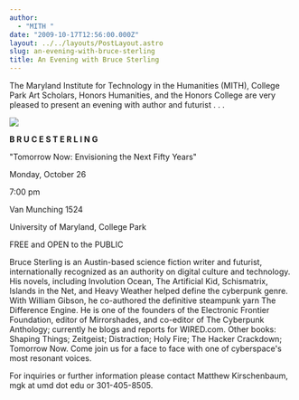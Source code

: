```yaml
---
author:
  - "MITH "
date: "2009-10-17T12:56:00.000Z"
layout: ../../layouts/PostLayout.astro
slug: an-evening-with-bruce-sterling
title: An Evening with Bruce Sterling
---
```


The Maryland Institute for Technology in the Humanities (MITH), College Park Art Scholars, Honors Humanities, and the Honors College are very pleased to present an evening with author and futurist . . .

![](/assets/images/web-20130608201418-https--ciberpunk.es-imagenes-Bruce_Sterling.jpg)

**B R U C E S T E R L I N G**

"Tomorrow Now: Envisioning the Next Fifty Years"

Monday, October 26

7:00 pm

Van Munching 1524

University of Maryland, College Park

FREE and OPEN to the PUBLIC

Bruce Sterling is an Austin-based science fiction writer and futurist, internationally recognized as an authority on digital culture and technology. His novels, including Involution Ocean, The Artificial Kid, Schismatrix, Islands in the Net, and Heavy Weather helped define the cyberpunk genre. With William Gibson, he co-authored the definitive steampunk yarn The Difference Engine. He is one of the founders of the Electronic Frontier Foundation, editor of Mirrorshades, and co-editor of The Cyberpunk Anthology; currently he blogs and reports for WIRED.com. Other books: Shaping Things; Zeitgeist; Distraction; Holy Fire; The Hacker Crackdown; Tomorrow Now. Come join us for a face to face with one of cyberspace's most resonant voices.

For inquiries or further information please contact Matthew Kirschenbaum, mgk at umd dot edu or 301-405-8505.
